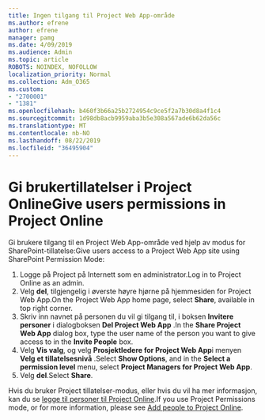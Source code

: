 ```yaml
---
title: Ingen tilgang til Project Web App-område
ms.author: efrene
author: efrene
manager: pamg
ms.date: 4/09/2019
ms.audience: Admin
ms.topic: article
ROBOTS: NOINDEX, NOFOLLOW
localization_priority: Normal
ms.collection: Adm_O365
ms.custom:
- "2700001"
- "1381"
ms.openlocfilehash: b460f3b66a25b2724954c9ce5f2a7b30d8a4f1c4
ms.sourcegitcommit: 1d98db8acb9959aba3b5e308a567ade6b62da56c
ms.translationtype: MT
ms.contentlocale: nb-NO
ms.lasthandoff: 08/22/2019
ms.locfileid: "36495904"
---
```

# <a name="give-users-permissions-in-project-online"></a><span data-ttu-id="49c51-102">Gi brukertillatelser i Project Online</span><span class="sxs-lookup"><span data-stu-id="49c51-102">Give users permissions in Project Online</span></span>

<span data-ttu-id="49c51-103">Gi brukere tilgang til en Project Web App-område ved hjelp av modus for SharePoint-tillatelse:</span><span class="sxs-lookup"><span data-stu-id="49c51-103">Give users access to a Project Web App site using SharePoint Permission Mode:</span></span>

1. <span data-ttu-id="49c51-104">Logge på Project på Internett som en administrator.</span><span class="sxs-lookup"><span data-stu-id="49c51-104">Log in to Project Online as an admin.</span></span>
2. <span data-ttu-id="49c51-105">Velg **del**, tilgjengelig i øverste høyre hjørne på hjemmesiden for Project Web App.</span><span class="sxs-lookup"><span data-stu-id="49c51-105">On the Project Web App home page, select **Share**, available in top right corner.</span></span>
3. <span data-ttu-id="49c51-106">Skriv inn navnet på personen du vil gi tilgang til, i boksen **Invitere personer** i dialogboksen **Del Project Web App** .</span><span class="sxs-lookup"><span data-stu-id="49c51-106">In the **Share Project Web App** dialog box, type the user name of the person you want to give access to in the **Invite People** box.</span></span>
4. <span data-ttu-id="49c51-107">Velg **Vis valg**, og velg **Prosjektledere for Project Web App**i menyen **Velg et tillatelsesnivå** .</span><span class="sxs-lookup"><span data-stu-id="49c51-107">Select **Show Options**, and in the **Select a permission level** menu, select **Project Managers for Project Web App**.</span></span>
5. <span data-ttu-id="49c51-108">Velg **del**.</span><span class="sxs-lookup"><span data-stu-id="49c51-108">Select **Share**.</span></span>

<span data-ttu-id="49c51-109">Hvis du bruker Project tillatelser-modus, eller hvis du vil ha mer informasjon, kan du se [legge til personer til Project Online](https://docs.microsoft.com/projectonline/step-2-add-people-to-project-online).</span><span class="sxs-lookup"><span data-stu-id="49c51-109">If you use Project Permissions mode, or for more information, please see [Add people to Project Online](https://docs.microsoft.com/projectonline/step-2-add-people-to-project-online).</span></span>
